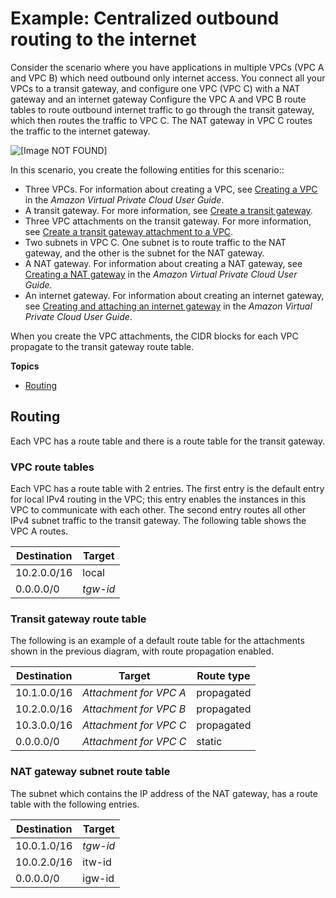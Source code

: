 # Example: Centralized outbound routing to the internet<a name="transit-gateway-nat-igw"></a>

Consider the scenario where you have applications in multiple VPCs \(VPC A and VPC B\) which need outbound only internet access\. You connect all your VPCs to a transit gateway, and configure one VPC \(VPC C\) with a NAT gateway and an internet gateway Configure the VPC A and VPC B route tables to route outbound internet traffic to go through the transit gateway, which then routes the traffic to VPC C\. The NAT gateway in VPC C routes the traffic to the internet gateway\. 

![\[Image NOT FOUND\]](http://docs.aws.amazon.com/vpc/latest/tgw/images/tgw-nat-igw.png)

In this scenario, you create the following entities for this scenario::
+ Three VPCs\. For information about creating a VPC, see [Creating a VPC](https://docs.aws.amazon.com/vpc/latest/userguide/working-with-vpcs.html#Create-VPC) in the *Amazon Virtual Private Cloud User Guide*\.
+ A transit gateway\. For more information, see [Create a transit gateway](tgw-transit-gateways.md#create-tgw)\.
+ Three VPC attachments on the transit gateway\. For more information, see [Create a transit gateway attachment to a VPC](tgw-vpc-attachments.md#create-vpc-attachment)\.
+ Two subnets in VPC C\. One subnet is to route traffic to the NAT gateway, and the other is the subnet for the NAT gateway\.
+ A NAT gateway\. For information about creating a NAT gateway, see [Creating a NAT gateway](https://docs.aws.amazon.com/vpc/latest/userguide/vpc-nat-gateway.html#nat-gateway-creating) in the *Amazon Virtual Private Cloud User Guide*\.
+ An internet gateway\. For information about creating an internet gateway, see [Creating and attaching an internet gateway](https://docs.aws.amazon.com/vpc/latest/userguide/VPC_Internet_Gateway.html#Add_IGW_Attach_Gateway) in the *Amazon Virtual Private Cloud User Guide*\.

When you create the VPC attachments, the CIDR blocks for each VPC propagate to the transit gateway route table\.

**Topics**
+ [Routing](#transit-gateway-nat-igw-routing)

## Routing<a name="transit-gateway-nat-igw-routing"></a>

Each VPC has a route table and there is a route table for the transit gateway\.

### VPC route tables<a name="transit-gateway-nat-igw-vpc-route-tables"></a>

Each VPC has a route table with 2 entries\. The first entry is the default entry for local IPv4 routing in the VPC; this entry enables the instances in this VPC to communicate with each other\. The second entry routes all other IPv4 subnet traffic to the transit gateway\. The following table shows the VPC A routes\.


| Destination | Target | 
| --- | --- | 
|  10\.2\.0\.0/16  |  local  | 
|  0\.0\.0\.0/0  |  *tgw\-id*  | 

### Transit gateway route table<a name="transit-gateway-nat-igw-tgw-route-table"></a>

The following is an example of a default route table for the attachments shown in the previous diagram, with route propagation enabled\.


| Destination | Target | Route type | 
| --- | --- | --- | 
|  10\.1\.0\.0/16  |  *Attachment for VPC A*  |  propagated  | 
|  10\.2\.0\.0/16  |  *Attachment for VPC B*  |  propagated  | 
|  10\.3\.0\.0/16  |  *Attachment for VPC C*  |  propagated  | 
| 0\.0\.0\.0/0 |  *Attachment for VPC C*  | static | 

### NAT gateway subnet route table<a name="transit-gateway-nat-igw-nat-route-table"></a>

The subnet which contains the IP address of the NAT gateway, has a route table with the following entries\.


| Destination | Target | 
| --- | --- | 
|  10\.0\.1\.0/16  |  *tgw\-id*  | 
| 10\.0\.2\.0/16 | itw\-id | 
| 0\.0\.0\.0/0 | igw\-id | 
